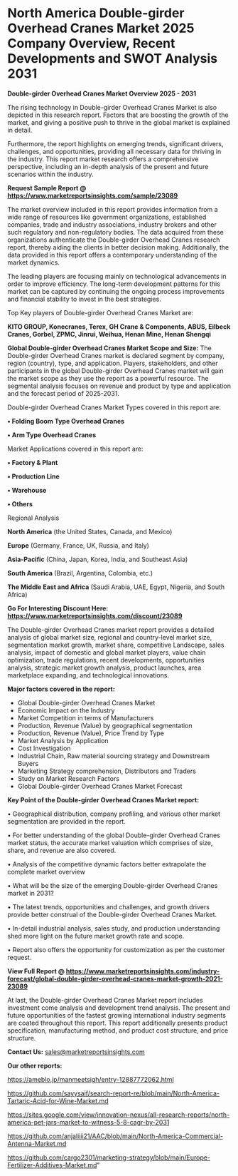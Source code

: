 # North America Double-girder Overhead Cranes Market 2025 Company Overview, Recent Developments and SWOT Analysis 2031

<Strong> Double-girder Overhead Cranes Market Overview 2025 - 2031</strong>

The rising technology in Double-girder Overhead Cranes Market is also depicted in this research report. Factors that are boosting the growth of the market, and giving a positive push to thrive in the global market is explained in detail.

Furthermore, the report highlights on emerging trends, significant drivers, challenges, and opportunities, providing all necessary data for thriving in the industry. This report market research offers a comprehensive perspective, including an in-depth analysis of the present and future scenarios within the industry.

<strong>Request Sample Report @ <a href=https://www.marketreportsinsights.com/sample/23089>https://www.marketreportsinsights.com/sample/23089</a></strong>

The market overview included in this report provides information from a wide range of resources like government organizations, established companies, trade and industry associations, industry brokers and other such regulatory and non-regulatory bodies. The data acquired from these organizations authenticate the Double-girder Overhead Cranes research report, thereby aiding the clients in better decision making. Additionally, the data provided in this report offers a contemporary understanding of the market dynamics.

The leading players are focusing mainly on technological advancements in order to improve efficiency. The long-term development patterns for this market can be captured by continuing the ongoing process improvements and financial stability to invest in the best strategies.

Top Key players of Double-girder Overhead Cranes Market are:

<strong>KITO GROUP, Konecranes, Terex, GH Crane & Components, ABUS, Eilbeck Cranes, Gorbel, ZPMC, Jinrui, Weihua, Henan Mine, Henan Shengqi</strong>

<strong><b>Global Double-girder Overhead Cranes Market Scope and Size:</b></strong>
The Double-girder Overhead Cranes market is declared segment by company, region (country), type, and application. Players, stakeholders, and other participants in the global Double-girder Overhead Cranes market will gain the market scope as they use the report as a powerful resource. The segmental analysis focuses on revenue and product by type and application and the forecast period of 2025-2031.

Double-girder Overhead Cranes Market Types covered in this report are:

<strong>• Folding Boom Type Overhead Cranes

• Arm Type Overhead Cranes</strong>

Market Applications covered in this report are:

<strong>• Factory & Plant

• Production Line

• Warehouse

• Others</strong> 

Regional Analysis

<strong>North America</strong> (the United States, Canada, and Mexico)

<strong>Europe</strong> (Germany, France, UK, Russia, and Italy)

<strong>Asia-Pacific</strong> (China, Japan, Korea, India, and Southeast Asia)

<strong>South America</strong> (Brazil, Argentina, Colombia, etc.)

<strong>The Middle East and Africa</strong> (Saudi Arabia, UAE, Egypt, Nigeria, and South Africa)

<strong>Go For Interesting Discount Here: <a href=https://www.marketreportsinsights.com/discount/23089>https://www.marketreportsinsights.com/discount/23089</a></strong>

The Double-girder Overhead Cranes market report provides a detailed analysis of global market size, regional and country-level market size, segmentation market growth, market share, competitive Landscape, sales analysis, impact of domestic and global market players, value chain optimization, trade regulations, recent developments, opportunities analysis, strategic market growth analysis, product launches, area marketplace expanding, and technological innovations.

<strong><b>Major factors covered in the report:</b></strong>
<ul>
  <li>Global Double-girder Overhead Cranes Market </li>
  <li>Economic Impact on the Industry</li>
  <li>Market Competition in terms of Manufacturers</li>
  <li>Production, Revenue (Value) by geographical segmentation</li>
  <li>Production, Revenue (Value), Price Trend by Type</li>
  <li>Market Analysis by Application</li>
  <li>Cost Investigation</li>
  <li>Industrial Chain, Raw material sourcing strategy and Downstream Buyers</li>
  <li>Marketing Strategy comprehension, Distributors and Traders</li>
  <li>Study on Market Research Factors</li>
  <li>Global Double-girder Overhead Cranes Market Forecast</li>
</ul>

<strong><b>Key Point of the Double-girder Overhead Cranes Market report:</b></strong>

• Geographical distribution, company profiling, and various other market segmentation are provided in the report.

• For better understanding of the global Double-girder Overhead Cranes market status, the accurate market valuation which comprises of size, share, and revenue are also covered.

• Analysis of the competitive dynamic factors better extrapolate the complete market overview

• What will be the size of the emerging Double-girder Overhead Cranes market in 2031?

• The latest trends, opportunities and challenges, and growth drivers provide better construal of the Double-girder Overhead Cranes Market.

• In-detail industrial analysis, sales study, and production understanding shed more light on the future market growth rate and scope.

• Report also offers the opportunity for customization as per the customer request.

<strong><b>View Full Report @ <a href=https://www.marketreportsinsights.com/industry-forecast/global-double-girder-overhead-cranes-market-growth-2021-23089>https://www.marketreportsinsights.com/industry-forecast/global-double-girder-overhead-cranes-market-growth-2021-23089</a></b></strong>


At last, the Double-girder Overhead Cranes Market report includes investment come analysis and development trend analysis. The present and future opportunities of the fastest growing international industry segments are coated throughout this report. This report additionally presents product specification, manufacturing method, and product cost structure, and price structure.

<strong>Contact Us:</strong>
sales@marketreportsinsights.com

<strong>Our other reports:</strong>

<a href=https://ameblo.jp/manmeetsigh/entry-12887772062.html>https://ameblo.jp/manmeetsigh/entry-12887772062.html</a>

<a href=https://github.com/sayysaif/search-report-re/blob/main/North-America-Tartaric-Acid-for-Wine-Market.md>https://github.com/sayysaif/search-report-re/blob/main/North-America-Tartaric-Acid-for-Wine-Market.md</a>

<a href=https://sites.google.com/view/innovation-nexus/all-research-reports/north-america-pet-jars-market-to-witness-5-8-cagr-by-2031>https://sites.google.com/view/innovation-nexus/all-research-reports/north-america-pet-jars-market-to-witness-5-8-cagr-by-2031</a>

<a href=https://github.com/anjaliiii21/AAC/blob/main/North-America-Commercial-Antenna-Market.md>https://github.com/anjaliiii21/AAC/blob/main/North-America-Commercial-Antenna-Market.md</a>

<a href=https://github.com/cargo2301/marketing-strategy/blob/main/Europe-Fertilizer-Additives-Market.md>https://github.com/cargo2301/marketing-strategy/blob/main/Europe-Fertilizer-Additives-Market.md</a>"
